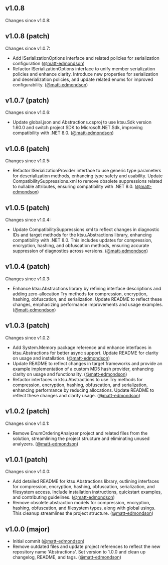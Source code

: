 ## v1.0.8

Changes since v1.0.8:
## v1.0.8 (patch)

Changes since v1.0.7:

- Add ISerializationOptions interface and related policies for serialization configuration ([@matt-edmondson](https://github.com/matt-edmondson))
- Refactor ISerializationOptions interface to unify member serialization policies and enhance clarity. Introduce new properties for serialization and deserialization policies, and update related enums for improved configurability. ([@matt-edmondson](https://github.com/matt-edmondson))
## v1.0.7 (patch)

Changes since v1.0.6:

- Update global.json and Abstractions.csproj to use ktsu.Sdk version 1.60.0 and switch project SDK to Microsoft.NET.Sdk, improving compatibility with .NET 8.0. ([@matt-edmondson](https://github.com/matt-edmondson))
## v1.0.6 (patch)

Changes since v1.0.5:

- Refactor ISerializationProvider interface to use generic type parameters for deserialization methods, enhancing type safety and usability. Update CompatibilitySuppressions.xml to remove obsolete suppressions related to nullable attributes, ensuring compatibility with .NET 8.0. ([@matt-edmondson](https://github.com/matt-edmondson))
## v1.0.5 (patch)

Changes since v1.0.4:

- Update CompatibilitySuppressions.xml to reflect changes in diagnostic IDs and target methods for the ktsu.Abstractions library, enhancing compatibility with .NET 8.0. This includes updates for compression, encryption, hashing, and obfuscation methods, ensuring accurate suppression of diagnostics across versions. ([@matt-edmondson](https://github.com/matt-edmondson))
## v1.0.4 (patch)

Changes since v1.0.3:

- Enhance ktsu.Abstractions library by refining interface descriptions and adding zero-allocation Try methods for compression, encryption, hashing, obfuscation, and serialization. Update README to reflect these changes, emphasizing performance improvements and usage examples. ([@matt-edmondson](https://github.com/matt-edmondson))
## v1.0.3 (patch)

Changes since v1.0.2:

- Add System.Memory package reference and enhance interfaces in ktsu.Abstractions for better async support. Update README for clarity on usage and installation. ([@matt-edmondson](https://github.com/matt-edmondson))
- Update README to reflect changes in target frameworks and provide an example implementation of a custom MD5 hash provider, enhancing clarity on usage and functionality. ([@matt-edmondson](https://github.com/matt-edmondson))
- Refactor interfaces in ktsu.Abstractions to use Try methods for compression, encryption, hashing, obfuscation, and serialization, enhancing performance by reducing allocations. Update README to reflect these changes and clarify usage. ([@matt-edmondson](https://github.com/matt-edmondson))
## v1.0.2 (patch)

Changes since v1.0.1:

- Remove EnumOrderingAnalyzer project and related files from the solution, streamlining the project structure and eliminating unused analyzers. ([@matt-edmondson](https://github.com/matt-edmondson))
## v1.0.1 (patch)

Changes since v1.0.0:

- Add detailed README for ktsu.Abstractions library, outlining interfaces for compression, encryption, hashing, obfuscation, serialization, and filesystem access. Include installation instructions, quickstart examples, and contributing guidelines. ([@matt-edmondson](https://github.com/matt-edmondson))
- Remove obsolete abstraction models for compression, encryption, hashing, obfuscation, and filesystem types, along with global usings. This cleanup streamlines the project structure. ([@matt-edmondson](https://github.com/matt-edmondson))
## v1.0.0 (major)

- Initial commit ([@matt-edmondson](https://github.com/matt-edmondson))
- Remove outdated files and update project references to reflect the new repository name 'Abstractions'. Set version to 1.0.0 and clean up changelog, README, and tags. ([@matt-edmondson](https://github.com/matt-edmondson))
